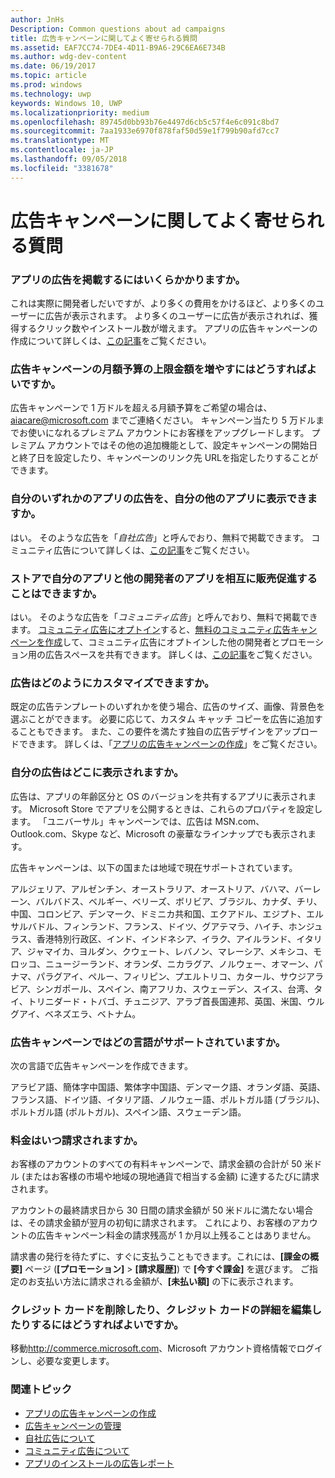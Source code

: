```yaml
---
author: JnHs
Description: Common questions about ad campaigns
title: 広告キャンペーンに関してよく寄せられる質問
ms.assetid: EAF7CC74-7DE4-4D11-B9A6-29C6EA6E734B
ms.author: wdg-dev-content
ms.date: 06/19/2017
ms.topic: article
ms.prod: windows
ms.technology: uwp
keywords: Windows 10, UWP
ms.localizationpriority: medium
ms.openlocfilehash: 89745d0bb93b76e4497d6cb5c57f4e6c091c8bd7
ms.sourcegitcommit: 7aa1933e6970f878faf50d59e1f799b90afd7cc7
ms.translationtype: MT
ms.contentlocale: ja-JP
ms.lasthandoff: 09/05/2018
ms.locfileid: "3381678"
---
```

# <a name="common-questions-about-ad-campaigns"></a>広告キャンペーンに関してよく寄せられる質問

### <a name="how-much-does-it-cost-to-run-an-ad-for-my-app"></a>アプリの広告を掲載するにはいくらかかりますか。

これは実際に開発者しだいですが、より多くの費用をかけるほど、より多くのユーザーに広告が表示されます。 より多くのユーザーに広告が表示されれば、獲得するクリック数やインストール数が増えます。 アプリの広告キャンペーンの作成について詳しくは、[この記事](create-an-ad-campaign-for-your-app.md)をご覧ください。

### <a name="how-can-i-increase-the-maximum-monthly-budget-amount-allowed-for-my-ad-campaign"></a>広告キャンペーンの月額予算の上限金額を増やすにはどうすればよいですか。

広告キャンペーンで 1 万ドルを超える月額予算をご希望の場合は、[aiacare@microsoft.com](mailto:aiacare@microsoft.com) までご連絡ください。 キャンペーン当たり 5 万ドルまでお使いになれるプレミアム アカウントにお客様をアップグレードします。 プレミアム アカウントではその他の追加機能として、設定キャンペーンの開始日と終了日を設定したり、キャンペーンのリンク先 URLを指定したりすることができます。

### <a name="can-i-run-ads-for-one-of-my-apps-in-my-other-apps"></a>自分のいずれかのアプリの広告を、自分の他のアプリに表示できますか。

はい。 そのような広告を「*自社広告*」と呼んでおり、無料で掲載できます。 コミュニティ広告について詳しくは、[この記事](about-house-ads.md)をご覧ください。

### <a name="can-i-cross-promote-my-app-with-apps-from-other-developers-in-the-store"></a>ストアで自分のアプリと他の開発者のアプリを相互に販売促進することはできますか。

はい。 そのような広告を「*コミュニティ広告*」と呼んでおり、無料で掲載できます。 [コミュニティ広告にオプトイン](about-community-ads.md#opt-in-to-community-ads)すると、[無料のコミュニティ広告キャンペーンを作成](create-an-ad-campaign-for-your-app.md)して、コミュニティ広告にオプトインした他の開発者とプロモーション用の広告スペースを共有できます。 詳しくは、[この記事](about-community-ads.md)をご覧ください。

### <a name="how-can-i-customize-my-ad"></a>広告はどのようにカスタマイズできますか。

既定の広告テンプレートのいずれかを使う場合、広告のサイズ、画像、背景色を選ぶことができます。 必要に応じて、カスタム キャッチ コピーを広告に追加することもできます。 また、この要件を満たす独自の広告デザインをアップロードできます。 詳しくは、「[アプリの広告キャンペーンの作成](create-an-ad-campaign-for-your-app.md)」をご覧ください。

### <a name="where-will-my-ad-appear"></a>自分の広告はどこに表示されますか。

広告は、アプリの年齢区分と OS のバージョンを共有するアプリに表示されます。 Microsoft Store でアプリを公開するときは、これらのプロパティを設定します。 「ユニバーサル」キャンペーンでは、広告は MSN.com、Outlook.com、Skype など、Microsoft の豪華なラインナップでも表示されます。

広告キャンペーンは、以下の国または地域で現在サポートされています。

アルジェリア、アルゼンチン、オーストラリア、オーストリア、バハマ、バーレーン、バルバドス、ベルギー、ベリーズ、ボリビア、ブラジル、カナダ、チリ、中国、コロンビア、デンマーク、ドミニカ共和国、エクアドル、エジプト、エルサルバドル、フィンランド、フランス、ドイツ、グアテマラ、ハイチ、ホンジュラス、香港特別行政区、インド、インドネシア、イラク、アイルランド、イタリア、ジャマイカ、ヨルダン、クウェート、レバノン、マレーシア、メキシコ、モロッコ、ニュージーランド、オランダ、ニカラグア、ノルウェー、オマーン、パナマ、パラグアイ、ペルー、フィリピン、プエルトリコ、カタール、サウジアラビア、シンガポール、スペイン、南アフリカ、スウェーデン、スイス、台湾、タイ、トリニダード・トバゴ、チュニジア、アラブ首長国連邦、英国、米国、ウルグアイ、ベネズエラ、ベトナム。

### <a name="what-languages-are-supported-for-ad-campaigns"></a>広告キャンペーンではどの言語がサポートされていますか。

次の言語で広告キャンペーンを作成できます。

アラビア語、簡体字中国語、繁体字中国語、デンマーク語、オランダ語、英語、フランス語、ドイツ語、イタリア語、ノルウェー語、ポルトガル語 (ブラジル)、ポルトガル語 (ポルトガル)、スペイン語、スウェーデン語。

### <a name="when-will-i-be-billed"></a>料金はいつ請求されますか。

お客様のアカウントのすべての有料キャンペーンで、請求金額の合計が 50 米ドル (またはお客様の市場や地域の現地通貨で相当する金額) に達するたびに請求されます。

アカウントの最終請求日から 30 日間の請求金額が 50 米ドルに満たない場合は、その請求金額が翌月の初旬に請求されます。 これにより、お客様のアカウントの広告キャンペーン料金の請求残高が 1 か月以上残ることはありません。

請求書の発行を待たずに、すぐに支払うこともできます。これには、**[課金の概要]** ページ (**[プロモーション]** > **[請求履歴]**) で **[今すぐ課金]** を選びます。 ご指定のお支払い方法に請求される金額が、**[未払い額]** の下に表示されます。

### <a name="how-do-i-delete-a-credit-card-or-edit-the-details-of-a-credit-card"></a>クレジット カードを削除したり、クレジット カードの詳細を編集したりするにはどうすればよいですか。

移動<http://commerce.microsoft.com>、Microsoft アカウント資格情報でログインし、必要な変更します。

### <a name="related-topics"></a>関連トピック

* [アプリの広告キャンペーンの作成](create-an-ad-campaign-for-your-app.md)
* [広告キャンペーンの管理](managing-your-ad-campaign.md)
* [自社広告について](about-house-ads.md)
* [コミュニティ広告について](about-community-ads.md)
* [アプリのインストールの広告レポート](app-install-ads-reports.md)
